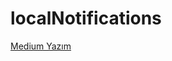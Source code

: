 # localNotifications
[Medium Yazım]([https://medium.com/medium-yazı-linki](https://medium.com/@seydaydiin0/local-notifications-yerel-bildirimler-235fad997eb6)https://medium.com/@seydaydiin0/local-notifications-yerel-bildirimler-235fad997eb6)
